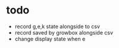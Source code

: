 # todo

* record g,e,k state alongside to csv
* record saved by growbox alongside csv
* change display state when e